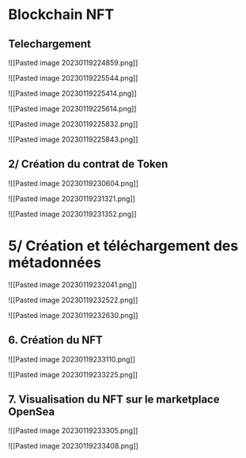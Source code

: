 # Blockchain NFT
## Telechargement

![[Pasted image 20230119224859.png]]

![[Pasted image 20230119225544.png]]

![[Pasted image 20230119225414.png]]

![[Pasted image 20230119225614.png]]

![[Pasted image 20230119225832.png]]

![[Pasted image 20230119225843.png]]

## 2/ Création du contrat de Token
![[Pasted image 20230119230604.png]]

![[Pasted image 20230119231321.png]]

![[Pasted image 20230119231352.png]]

# 5/ Création et téléchargement des métadonnées
![[Pasted image 20230119232041.png]]

![[Pasted image 20230119232522.png]]

![[Pasted image 20230119232630.png]]
## 6. Création du NFT

![[Pasted image 20230119233110.png]]

![[Pasted image 20230119233225.png]]

## 7. Visualisation du NFT sur le marketplace OpenSea

![[Pasted image 20230119233305.png]]

![[Pasted image 20230119233408.png]]
